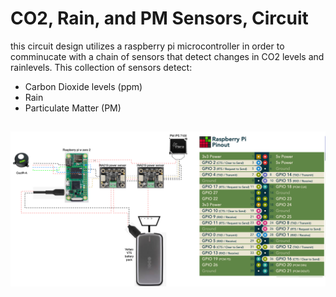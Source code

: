 # CO2, Rain, and PM Sensors, Circuit
this circuit design utilizes a raspberry pi microcontroller in order to comminucate with a chain of sensors that detect changes in CO2 levels and rainlevels. This collection of sensors detect:

* Carbon Dioxide levels (ppm)
* Rain
* Particulate Matter (PM)

## ![Wiring Diagram for PM and CO2 sensors][def]



[def]: summer2025/diegoMalagon/res/pro20250623/INA219connectionDiagram.drawio.png